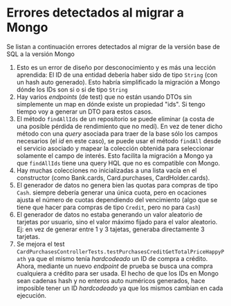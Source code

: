 # Errores detectados al migrar a Mongo

Se listan a continuación errores detectados al migrar de la versión base de SQL a la versión Mongo

1. Esto es un error de diseño por desconocimiento y es más una lección aprendida: El ID de una entidad debería haber sido de tipo `String` (con un hash auto generado). Esto habría simplificado la migración a Mongo dónde los IDs son si o si de tipo `String`
2. Hay varios _endpoints_ (de test) que no están usando DTOs sin simplemente un map en dónde existe un propiedad "ids". Si tengo tiempo voy a generar un DTO para estos casos.
3. El método `findAllIds` de un repositorio se puede eliminar (a costa de una posible pérdida de rendimiento que no medí). En vez de tener dicho método con una _query_ asociada para traer de la base sólo los campos necesarios (el _id_ en este caso), se puede usar el método `findAll` desde el servicio asociado y mapear la colección obtenida para seleccionar solamente el campo de interés. Esto facilita la migración a Mongo ya que `findAllIds` tiene una query HQL que no es compatible con Mongo.
4. Hay muchas colecciones no inicializadas a una lista vacía en el constructor (como Bank.cards, Card.purchases, CardHolder.cards). 
5. El generador de datos no genera bien las quotas para compras de tipo `Cash`. siempre debería generar una única cuota, pero en ocaciones ajusta el número de cuotas dependiendo del vencimiento (algo que se tiene que hacer para compras de tipo `Credit`, pero no para `Cash`)
6. El generador de datos no estaba generando un valor aleatorio de tarjetas por usuario, sino el valor máximo fijado para el valor aleatorio. Ej: en vez de generar entre 1 y 3 tajetas, generaba directamente 3 tarjetas.
7. Se mejora el test `CardPurchasesControllerTests.testPurchasesCreditGetTotalPriceHappyPath` ya que el mismo tenía _hardcodeado_ un ID de compra a crédito. Ahora, mediante un nuevo _endpoint_ de prueba se busca una compra cualquiera a crédito para ser usada. El hecho de que los IDs en Mongo sean cadenas hash y no enteros auto numéricos generados, hace imposible tener un ID _hardcodeado_ ya que los mismos cambian en cada ejecución.   